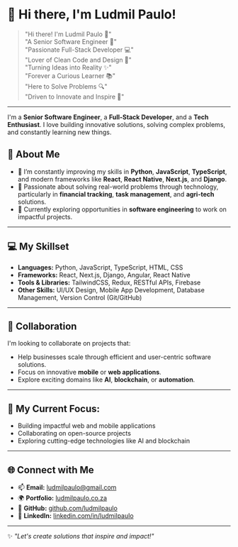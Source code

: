 

# 👋 Hi there, I'm Ludmil Paulo!

> "Hi there! I'm Ludmil Paulo 👋"  
> "A Senior Software Engineer 🚀"  
> "Passionate Full-Stack Developer 💻"  
> "Lover of Clean Code and Design 🎨"  
> "Turning Ideas into Reality ✨"  
> "Forever a Curious Learner 📚"  
> "Here to Solve Problems 🔍"  
> "Driven to Innovate and Inspire 🌟"  

---

I'm a **Senior Software Engineer**, a **Full-Stack Developer**, and a **Tech Enthusiast**. I love building innovative solutions, solving complex problems, and constantly learning new things.

## 👀 About Me

- 🌱 I’m constantly improving my skills in **Python**, **JavaScript**, **TypeScript**, and modern frameworks like **React**, **React Native**, **Next.js**, and **Django**.
- 🚀 Passionate about solving real-world problems through technology, particularly in **financial tracking**, **task management**, and **agri-tech** solutions.
- 💼 Currently exploring opportunities in **software engineering** to work on impactful projects.

---

## 💻 My Skillset

- **Languages:** Python, JavaScript, TypeScript, HTML, CSS
- **Frameworks:** React, Next.js, Django, Angular, React Native
- **Tools & Libraries:** TailwindCSS, Redux, RESTful APIs, Firebase
- **Other Skills:** UI/UX Design, Mobile App Development, Database Management, Version Control (Git/GitHub)

---

## 💞️ Collaboration

I'm looking to collaborate on projects that:

- Help businesses scale through efficient and user-centric software solutions.
- Focus on innovative **mobile** or **web applications**.
- Explore exciting domains like **AI**, **blockchain**, or **automation**.

---

## 🌟 My Current Focus:
- Building impactful web and mobile applications
- Collaborating on open-source projects
- Exploring cutting-edge technologies like AI and blockchain

---

## 🌐 Connect with Me

- 📫 **Email:** ludmilpaulo@gmail.com
- 🌍 **Portfolio:** [ludmilpaulo.co.za](https://ludmilpaulo.co.za/)
- 🐙 **GitHub:** [github.com/ludmilpaulo](https://github.com/ludmilpaulo)
- 🔗 **LinkedIn:** [linkedin.com/in/ludmilpaulo](https://www.linkedin.com/in/ludmilpaulo/)

---

✨ _"Let's create solutions that inspire and impact!"_
